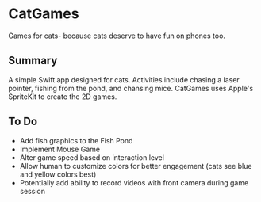 # CatGames

Games for cats- because cats deserve to have fun on phones too.

## Summary
A simple Swift app designed for cats. Activities include chasing a laser pointer, fishing from the pond, and chansing mice. CatGames uses Apple's SpriteKit to create the 2D games. 

## To Do
* Add fish graphics to the Fish Pond
* Implement Mouse Game
* Alter game speed based on interaction level
* Allow human to customize colors for better engagement (cats see blue and yellow colors best)
* Potentially add ability to record videos with front camera during game session

